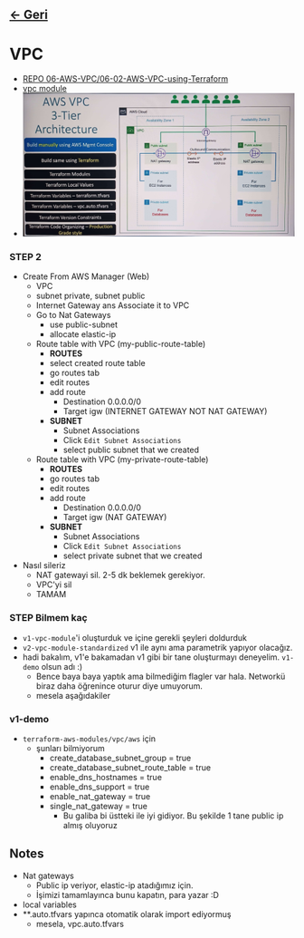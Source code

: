 ## [<- Geri](../README.md)

#  VPC
- [REPO 06-AWS-VPC/06-02-AWS-VPC-using-Terraform](https://github.com/stacksimplify/terraform-on-aws-ec2/blob/main/06-AWS-VPC/06-02-AWS-VPC-using-Terraform/README.md)
- [vpc module](https://registry.terraform.io/modules/terraform-aws-modules/vpc/aws/latest)
- ![Steps](./assets/section_06.jpg)

### STEP 2
- Create From AWS Manager (Web)
    - VPC
    - subnet private, subnet public
    - Internet Gateway ans Associate it to VPC
    - Go to Nat Gateways
        - use public-subnet
        - allocate elastic-ip
    - Route table with VPC (my-public-route-table)
        - **ROUTES** 
        - select created route table
        - go routes tab
        - edit routes
        - add route
            - Destination 0.0.0.0/0
            - Target igw (INTERNET GATEWAY NOT NAT GATEWAY)
        - **SUBNET** 
            - Subnet Associations
            - Click `Edit Subnet Associations`
            - select public subnet that we created
    - Route table with VPC (my-private-route-table)
        - **ROUTES** 
        - go routes tab
        - edit routes
        - add route
            - Destination 0.0.0.0/0
            - Target igw (NAT GATEWAY)
        - **SUBNET** 
            - Subnet Associations
            - Click `Edit Subnet Associations`
            - select private subnet that we created
- Nasıl sileriz
    - NAT gatewayi sil. 2-5 dk beklemek gerekiyor.
    - VPC'yi sil
    - TAMAM
### STEP Bilmem kaç
- `v1-vpc-module`'i oluşturduk ve içine gerekli şeyleri doldurduk
- `v2-vpc-module-standardized` v1 ile aynı ama parametrik yapıyor olacağız.
- hadi bakalım, v1'e bakamadan v1 gibi bir tane oluşturmayı deneyelim. `v1-demo` olsun adı :)
    - Bence baya baya yaptık ama bilmediğim flagler var hala. Networkü biraz daha öğrenince oturur diye umuyorum.
    - mesela aşağıdakiler

### v1-demo
- `terraform-aws-modules/vpc/aws` için
    - şunları bilmiyorum
        - create_database_subnet_group = true
        - create_database_subnet_route_table = true
        - enable_dns_hostnames = true
        - enable_dns_support = true
        - enable_nat_gateway = true
        - single_nat_gateway = true
            - Bu galiba bi üstteki ile iyi gidiyor. Bu şekilde 1 tane public ip almış oluyoruz
## Notes
- Nat gateways
    - Public ip veriyor, elastic-ip atadığımız için.
    - İşimizi tamamlayınca bunu kapatın, para yazar :D
- local variables
- **.auto.tfvars yapınca otomatik olarak import ediyormuş
    - mesela, vpc.auto.tfvars
    